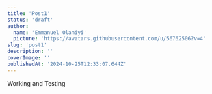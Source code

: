 ```yaml
---
title: 'Post1'
status: 'draft'
author:
  name: 'Emmanuel Olaniyi'
  picture: 'https://avatars.githubusercontent.com/u/56762506?v=4'
slug: 'post1'
description: ''
coverImage: ''
publishedAt: '2024-10-25T12:33:07.644Z'
---
```


Working and Testing